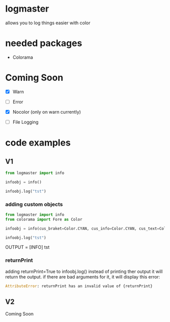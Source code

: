 # logmaster
allows you to log things easier with color

# needed packages
- Colorama

# Coming Soon
- [x] Warn

- [ ] Error

- [x] Nocolor (only on warn currently)

- [ ] File Logging

# code examples

## V1

```python
from logmaster import info

infoobj = info()

infoobj.log("tst")
```


### adding custom objects
```python
from logmaster import info
from colorama import Fore as Color

infoobj = info(cus_braket=Color.CYAN, cus_info=Color.CYAN, cus_text=Color.CYAN) # this is all the custom color abilities

infoobj.log("tst")
```

OUTPUT = [INFO]  tst
### returnPrint
adding returnPrint=True to infoobj.log() instead of printing ther output it will return the output.
if there are bad arguments for it, it will display this error:
```python
AttributeError: returnPrint has an invalid value of {returnPrint}
```

## V2
Coming Soon
